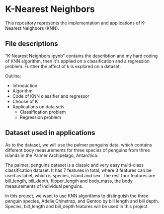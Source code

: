 # K-Nearest Neighbors

This repository represents the implementation and applications of K-Nearest Neighbors (KNN).

## File descriptions

"K-Nearest Neighbors.ipynb" contains the describtion and my hard coding of KNN algorithm, then it's applied on a classification and a regression problem. Further the affect of _k_ is explored on a dataset.

Outline:

- Introduction
- Algorithm
- Code of KNN classifier and regressor
- Choose of K
- Applications on data sets
  - Classification problem
  - Regression problem

## Dataset used in applications

As to the dataset, we will use the palmer penguins data, which contains different body measurements for three species of penguins from three islands in the Palmer Archipelago, Antarctica.

The palmer_penguins dataset is a classic and very easy multi-class classification dataset. It has 7 features in total, where 3 features can be used as label, which is species, island and sex. The rest four features are bill_length, bill_depth, flipper_length and body_mass, the body measurements of individual penguins.

In this project, we want to use KNN algorithms to distinguish the three penguin species, Adelie,Chinstrap, and Gentoo by bill length and bill depth. Species, bill_length and bill_depth features will be used in this project.

